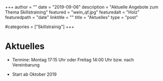 +++
author = ""
date = "2019-09-06"
description = "Aktuelle Angebote zum Thema Skillstraining"
featured = "wein_qf.jpg"
featuredalt = "Holz"
featuredpath = "date"
linktitle = ""
title = "Aktuelles"
type = "post"

#categories = ["Skillstrainig"]
+++

# Aktuelles
* Termine: Montag 17:15 Uhr oder Freitag 14:00 Uhr bzw. nach Vereinbarung  

* Start	ab Oktober 2019 
